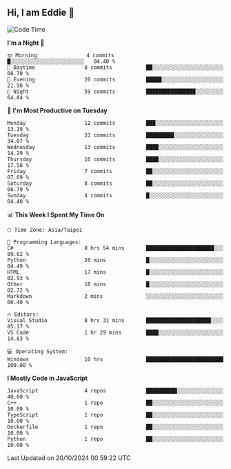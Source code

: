 ## Hi, I am Eddie 👋

<!--START_SECTION:waka-->
![Code Time](http://img.shields.io/badge/Code%20Time-367%20hrs%2046%20mins-blue)

**I'm a Night 🦉** 

```text
🌞 Morning                4 commits           █░░░░░░░░░░░░░░░░░░░░░░░░   04.40 % 
🌆 Daytime                8 commits           ██░░░░░░░░░░░░░░░░░░░░░░░   08.79 % 
🌃 Evening                20 commits          █████░░░░░░░░░░░░░░░░░░░░   21.98 % 
🌙 Night                  59 commits          ████████████████░░░░░░░░░   64.84 % 
```
📅 **I'm Most Productive on Tuesday** 

```text
Monday                   12 commits          ███░░░░░░░░░░░░░░░░░░░░░░   13.19 % 
Tuesday                  31 commits          █████████░░░░░░░░░░░░░░░░   34.07 % 
Wednesday                13 commits          ████░░░░░░░░░░░░░░░░░░░░░   14.29 % 
Thursday                 16 commits          ████░░░░░░░░░░░░░░░░░░░░░   17.58 % 
Friday                   7 commits           ██░░░░░░░░░░░░░░░░░░░░░░░   07.69 % 
Saturday                 8 commits           ██░░░░░░░░░░░░░░░░░░░░░░░   08.79 % 
Sunday                   4 commits           █░░░░░░░░░░░░░░░░░░░░░░░░   04.40 % 
```


📊 **This Week I Spent My Time On** 

```text
🕑︎ Time Zone: Asia/Taipei

💬 Programming Languages: 
C#                       8 hrs 54 mins       ██████████████████████░░░   89.02 % 
Python                   26 mins             █░░░░░░░░░░░░░░░░░░░░░░░░   04.49 % 
HTML                     17 mins             █░░░░░░░░░░░░░░░░░░░░░░░░   02.93 % 
Other                    16 mins             █░░░░░░░░░░░░░░░░░░░░░░░░   02.72 % 
Markdown                 2 mins              ░░░░░░░░░░░░░░░░░░░░░░░░░   00.40 % 

🔥 Editors: 
Visual Studio            8 hrs 31 mins       █████████████████████░░░░   85.17 % 
VS Code                  1 hr 29 mins        ████░░░░░░░░░░░░░░░░░░░░░   14.83 % 

💻 Operating System: 
Windows                  10 hrs              █████████████████████████   100.00 % 
```

**I Mostly Code in JavaScript** 

```text
JavaScript               4 repos             ██████████░░░░░░░░░░░░░░░   40.00 % 
C++                      1 repo              ██░░░░░░░░░░░░░░░░░░░░░░░   10.00 % 
TypeScript               1 repo              ██░░░░░░░░░░░░░░░░░░░░░░░   10.00 % 
Dockerfile               1 repo              ██░░░░░░░░░░░░░░░░░░░░░░░   10.00 % 
Python                   1 repo              ██░░░░░░░░░░░░░░░░░░░░░░░   10.00 % 
```




 Last Updated on 20/10/2024 00:59:22 UTC
<!--END_SECTION:waka-->
